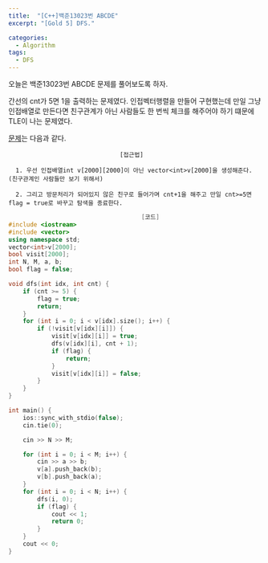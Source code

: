 ```yaml
---
title:  "[C++]백준13023번 ABCDE"
excerpt: "[Gold 5] DFS."

categories:
  - Algorithm
tags:
  - DFS
---
```

오늘은 백준13023번 ABCDE 문제를 풀어보도록 하자.

간선의 cnt가 5면 1을 출력하는 문제였다. 인접벡터행렬을 만들어 구현했는데 만일 그냥 인접배열로 만든다면 친구관계가 아닌 사람들도 한 번씩 체크를 해주어야 하기 떄문에 TLE이 나는 문제였다.

[문제](https://www.acmicpc.net/problem/13023)는 다음과 같다.


                                   [접근법]

      1. 우선 인접배열int v[2000][2000]이 아닌 vector<int>v[2000]을 생성해준다. (친구관계인 사람들만 보기 위해서)
      
      2. 그리고 방문처리가 되어있지 않은 친구로 들어가며 cnt+1을 해주고 만일 cnt>=5면 flag = true로 바꾸고 탐색을 종료한다.


```c++
                                     [코드]
#include <iostream>
#include <vector>
using namespace std;
vector<int>v[2000];
bool visit[2000];
int N, M, a, b;
bool flag = false;

void dfs(int idx, int cnt) {
	if (cnt >= 5) {
		flag = true;
		return;
	}
	for (int i = 0; i < v[idx].size(); i++) {
		if (!visit[v[idx][i]]) {
			visit[v[idx][i]] = true;
			dfs(v[idx][i], cnt + 1);
			if (flag) {
				return;
			}
			visit[v[idx][i]] = false;
		}
	}
}

int main() {
	ios::sync_with_stdio(false);
	cin.tie(0);

	cin >> N >> M;

	for (int i = 0; i < M; i++) {
		cin >> a >> b;
		v[a].push_back(b);
		v[b].push_back(a);
	}
	for (int i = 0; i < N; i++) {
		dfs(i, 0);
		if (flag) {
			cout << 1;
			return 0;
		}
	}
	cout << 0;
}
```

